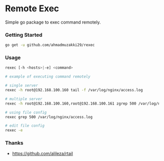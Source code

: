 # Remote Exec
Simple go package to exec command remotely.

### Getting Started
```bash
go get -u github.com/ahmadmuzakki29/rexec
```

### Usage
```bash
rexec [-h <hosts>|-e] <command>

# example of executing command remotely

# single server
rexec -h root@192.168.100.160 tail -f /var/log/nginx/access.log

# multiple server
rexec -h root@192.168.100.160,root@192.168.100.161 zgrep 500 /var/log/nginx/access.log.1.gz

# using file config
rexec grep 500 /var/log/nginx/access.log

# edit file config
rexec -e
```

### Thanks
- https://github.com/alileza/rtail